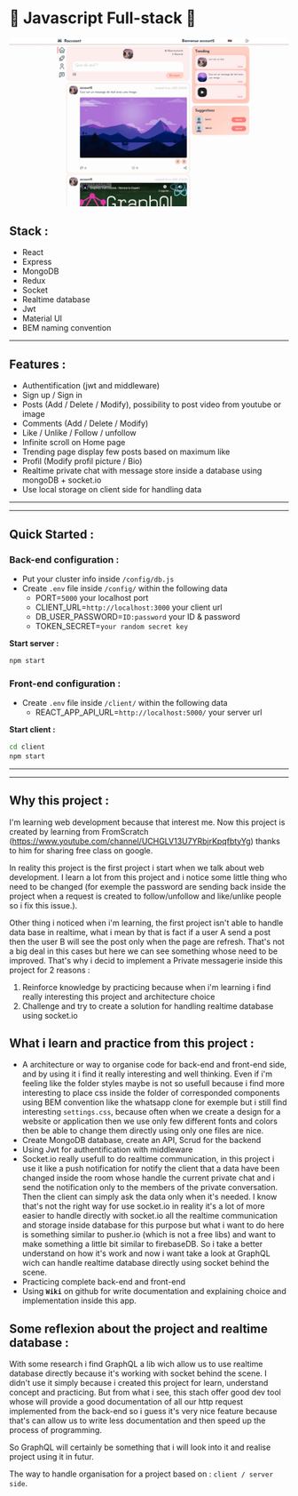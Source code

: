 # 🚀 Javascript Full-stack 🚀


![Alt text](./social-media.JPG "Screenshot")

## Stack :
* React
* Express
* MongoDB
* Redux
* Socket
* Realtime database
* Jwt
* Material UI
* BEM naming convention
_____________________________

## Features :
* Authentification (jwt and middleware)
* Sign up / Sign in
* Posts (Add / Delete / Modify), possibility to post video from youtube or image
* Comments (Add / Delete / Modify)
* Like / Unlike / Follow / unfollow
* Infinite scroll on Home page
* Trending page display few posts based on maximum like
* Profil (Modify profil picture / Bio)
* Realtime private chat with message store inside a database using mongoDB + socket.io
* Use local storage on client side for handling data

_____________________________
_____________________________

## Quick Started :
### Back-end configuration :
* Put your cluster info inside `/config/db.js`
* Create `.env` file inside `/config/` within the following data
  * PORT=`5000` your localhost port
  * CLIENT_URL=`http://localhost:3000` your client url
  * DB_USER_PASSWORD=`ID:password` your ID & password
  * TOKEN_SECRET=`your random secret key`

__Start server :__ 
```bash
npm start
```

### Front-end configuration :
* Create `.env` file inside `/client/` within the following data 
  * REACT_APP_API_URL=`http://localhost:5000/` your server url

__Start client :__
```bash
cd client
npm start 
```
_____________________________
_____________________________

## Why this project :
I'm learning web development because that interest me. Now this project is created by learning from FromScratch (https://www.youtube.com/channel/UCHGLV13U7YRbjrKpqfbtyYg) thanks to him for sharing free class on google. 

In reality this project is the first project i start when we talk about web development. I learn a lot from this project and i notice some little thing who need to be changed (for exemple the password are sending back inside the project when a request is created to follow/unfollow and like/unlike people so i fix this issue.). 

Other thing i noticed when i'm learning, the first project isn't able to handle data base in realtime, what i mean by that is fact if a user A send a post then the user B will see the post only when the page are refresh. That's not a big deal in this cases but here we can see something whose need to be improved. That's why i decid to implement a Private messagerie inside this project for 2 reasons :
1.  Reinforce knowledge by practicing because when i'm learning i find really interesting this project and architecture choice
2.  Challenge and try to create a solution for handling realtime database using socket.io


## What i learn and practice from this project :
  - A architecture or way to organise code for back-end and front-end side, and by using it i find it really interesting and well thinking. Even if i'm feeling like the folder styles maybe is not so usefull because i find more interesting to place css inside the folder of corresponded components using BEM convention like the whatsapp clone for exemple but i still find interesting `settings.css`, because often when we create a design for a website or application then we use only few different fonts and colors then be able to change them directly using only one files are nice. 
  - Create MongoDB database, create an API, Scrud for the backend
  - Using Jwt for authentification with middleware
  - Socket.io really usefull to do realtime communication, in this project i use it like a push notification for notify the client that a data have been changed inside the room whose handle the current private chat and i send the notification only to the members of the private conversation. Then the client can simply ask the data only when it's needed. I know that's not the right way for use socket.io in reality it's a lot of more easier to handle directly with socket.io all the realtime communication and storage inside database for this purpose but what i want to do here is something similar to pusher.io (which is not a free libs) and want to make something a little bit similar to firebaseDB. So i take a better understand on how it's work and now i want take a look at GraphQL wich can handle realtime database directly using socket behind the scene.  
  - Practicing complete back-end and front-end
  - Using __`Wiki`__ on github for write documentation and explaining choice and implementation inside this app. 

## Some reflexion about the project and realtime database :
With some research i find GraphQL a lib wich allow us to use realtime database directly because it's working with socket behind the scene. I didn't use it simply because i created this project for learn, understand concept and practicing. But from what i see, this stach offer good dev tool whose will provide a good documentation of all our http request implemented from the back-end so i guess it's very nice feature because that's can allow us to write less documentation and then speed up the process of programming. 

So GraphQL will certainly be something that i will look into it and realise project using it in futur.  

The way to handle organisation for a project based on : `client / server side`. 
